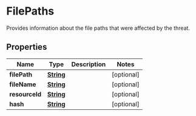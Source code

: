 

# FilePaths

Provides information about the file paths that were affected by the threat. 

## Properties

| Name | Type | Description | Notes |
|------------ | ------------- | ------------- | -------------|
|**filePath** | [**String**](String.md) |  |  [optional] |
|**fileName** | [**String**](String.md) |  |  [optional] |
|**resourceId** | [**String**](String.md) |  |  [optional] |
|**hash** | [**String**](String.md) |  |  [optional] |



